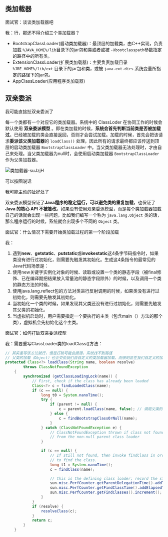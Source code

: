 
## 类加载器

面试官：谈谈类加载器吧

我：行，那还不得介绍三个类加载器？

- BootstrapClassLoader(启动类加载器)：最顶层的加载类，由C++实现，负责加载 `%JAVA_HOME%/lib`目录下的jar包和类或者或被 `-Xbootclasspath`参数指定的路径中的所有类。
- ExtensionClassLoader(扩展类加载器)：主要负责加载目录 `%JRE_HOME%/lib/ext` 目录下的jar包和类，或被 `java.ext.dirs` 系统变量所指定的路径下的jar包。
- AppClassLoader(应用程序类加载器)

## 双亲委派

我可能直接扯双亲委派了

每一个类都有一个对应它的类加载器。系统中的 ClassLoder 在协同工作的时候会默认使用 **双亲委派模型** 。即在类加载的时候，**系统会首先判断当前类是否被加载过**。已经被加载的类会直接返回，否则才会尝试加载。加载的时候，首先会把该请求**委派该父类加载器**的 `loadClass()` 处理，因此所有的请求最终都应该传送到顶层的启动类加载器 `BootstrapClassLoader` 中。当父类加载器无法处理时，才由自己来处理。当父类加载器为null时，会使用启动类加载器 `BootstrapClassLoader` 作为父类加载器。

![类加载器-suJzjH](https://cdn.jsdelivr.net/gh/DreamCats/imgs@main/uPic/类加载器-suJzjH.png)

可以按图说话

我可能主动的扯好处了

双亲委派模型保证了**Java程序的稳定运行，可以避免类的重复加载**，也保证了 **Java 的核心 API 不被篡改**。如果没有使用双亲委派模型，而是每个类加载器加载自己的话就会出现一些问题，比如我们编写一个称为 `java.lang.Object` 类的话，那么程序运行的时候，系统就会出现多个不同的 `Object` 类。

面试官：什么情况下需要开始类加载过程的第一个阶段加载

我：

1. 遇到**new**、**getstatic**、**putstatic**或**invokestatic**这4条字节码指令时，如果类没有进行过初始化，则需要先触发其初始化。生成这4条指令的最常见的Java代码场景是：
2. 使用new关键字实例化对象的时候、读取或设置一个类的静态字段（被final修饰、已在编译期把结果放入常量池的静态字段除外）的时候，以及调用一个类的静态方法的时候。
3. 使用java.lang.reflect包的方法对类进行反射调用的时候，如果类没有进行过初始化，则需要先触发其初始化。
4. 当初始化一个类的时候，如果发现其父类还没有进行过初始化，则需要先触发其父类的初始化。
5. 当虚拟机启动时，用户需要指定一个要执行的主类（包含main（）方法的那个类），虚拟机会先初始化这个主类。

面试官：如何打破双亲委派模型

我：需要重写ClassLoader类的loadClass()方法：

```java
// 其实重写该方法就行，但是打破可能会报错，系统找不到路径
// 父类的加载（Object）也会交由我们自自定义的类加载器加载。而很明显在我们自定义的加载目录下是不会有Object.class这个文件的。
protected Class<?> loadClass(String name, boolean resolve)
        throws ClassNotFoundException
    {
        synchronized (getClassLoadingLock(name)) {
            // First, check if the class has already been loaded
            Class<?> c = findLoadedClass(name);
            if (c == null) {
                long t0 = System.nanoTime();
                try {
                    if (parent != null) {
                        c = parent.loadClass(name, false); // 调用父类的加载器 递归
                    } else {
                        c = findBootstrapClassOrNull(name);
                    }
                } catch (ClassNotFoundException e) {
                    // ClassNotFoundException thrown if class not found
                    // from the non-null parent class loader
                }

                if (c == null) {
                    // If still not found, then invoke findClass in order
                    // to find the class.
                    long t1 = System.nanoTime();
                    c = findClass(name);

                    // this is the defining class loader; record the stats
                    sun.misc.PerfCounter.getParentDelegationTime().addTime(t1 - t0);
                    sun.misc.PerfCounter.getFindClassTime().addElapsedTimeFrom(t1);
                    sun.misc.PerfCounter.getFindClasses().increment();
                }
            }
            if (resolve) {
                resolveClass(c);
            }
            return c;
        }
    }
```

